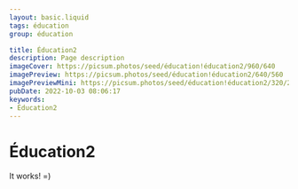 ```yaml
---
layout: basic.liquid
tags: éducation
group: éducation

title: Éducation2
description: Page description
imageCover: https://picsum.photos/seed/éducation!éducation2/960/640
imagePreview: https://picsum.photos/seed/éducation!éducation2/640/560
imagePreviewMini: https://picsum.photos/seed/éducation!éducation2/320/240
pubDate: 2022-10-03 08:06:17
keywords:
- Éducation2
---
```


# Éducation2

It works! =)
